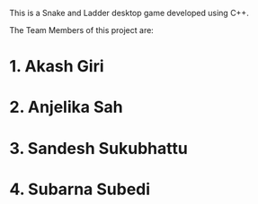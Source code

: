 
This is a Snake and Ladder desktop game developed using C++. 

 The Team Members of this project are:
 # 1. Akash Giri
 # 2. Anjelika Sah
 # 3. Sandesh Sukubhattu
 # 4. Subarna Subedi
